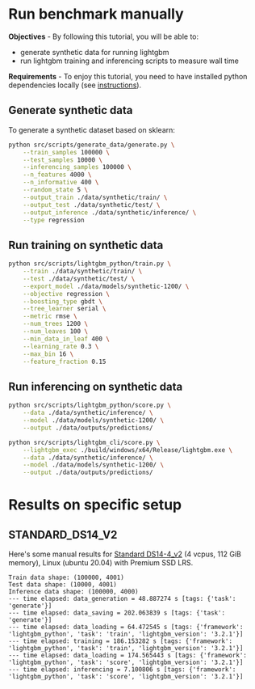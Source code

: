# Run benchmark manually

**Objectives** - By following this tutorial, you will be able to:

- generate synthetic data for running lightgbm
- run lightgbm training and inferencing scripts to measure wall time

**Requirements** - To enjoy this tutorial, you need to have installed python dependencies locally (see [instructions](Install.md)).

## Generate synthetic data

To generate a synthetic dataset based on sklearn:

```sh
python src/scripts/generate_data/generate.py \
    --train_samples 100000 \
    --test_samples 10000 \
    --inferencing_samples 100000 \
    --n_features 4000 \
    --n_informative 400 \
    --random_state 5 \
    --output_train ./data/synthetic/train/ \
    --output_test ./data/synthetic/test/ \
    --output_inference ./data/synthetic/inference/ \
    --type regression
```

## Run training on synthetic data

```sh
python src/scripts/lightgbm_python/train.py \
    --train ./data/synthetic/train/ \
    --test ./data/synthetic/test/ \
    --export_model ./data/models/synthetic-1200/ \
    --objective regression \
    --boosting_type gbdt \
    --tree_learner serial \
    --metric rmse \
    --num_trees 1200 \
    --num_leaves 100 \
    --min_data_in_leaf 400 \
    --learning_rate 0.3 \
    --max_bin 16 \
    --feature_fraction 0.15
```

## Run inferencing on synthetic data

```sh
python src/scripts/lightgbm_python/score.py \
    --data ./data/synthetic/inference/ \
    --model ./data/models/synthetic-1200/ \
    --output ./data/outputs/predictions/
```

```sh
python src/scripts/lightgbm_cli/score.py \
    --lightgbm_exec ./build/windows/x64/Release/lightgbm.exe \
    --data ./data/synthetic/inference/ \
    --model ./data/models/synthetic-1200/ \
    --output ./data/outputs/predictions/
```

# Results on specific setup

## STANDARD_DS14_V2

Here's some manual results for [Standard DS14-4_v2](https://docs.microsoft.com/en-us/azure/virtual-machines/dv2-dsv2-series-memory#dsv2-series-11-15) (4 vcpus, 112 GiB memory), Linux (ubuntu 20.04) with Premium SSD LRS.

```
Train data shape: (100000, 4001)
Test data shape: (10000, 4001)
Inference data shape: (100000, 4000)
--- time elapsed: data_generation = 48.887274 s [tags: {'task': 'generate'}]
--- time elapsed: data_saving = 202.063839 s [tags: {'task': 'generate'}]
--- time elapsed: data_loading = 64.472545 s [tags: {'framework': 'lightgbm_python', 'task': 'train', 'lightgbm_version': '3.2.1'}]
--- time elapsed: training = 186.153282 s [tags: {'framework': 'lightgbm_python', 'task': 'train', 'lightgbm_version': '3.2.1'}]
--- time elapsed: data_loading = 174.565443 s [tags: {'framework': 'lightgbm_python', 'task': 'score', 'lightgbm_version': '3.2.1'}]
--- time elapsed: inferencing = 7.100806 s [tags: {'framework': 'lightgbm_python', 'task': 'score', 'lightgbm_version': '3.2.1'}]
```
